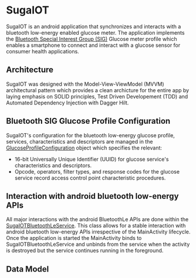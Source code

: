 # SugaIOT
SugaIOT is an android application that synchronizes and interacts with a bluetooth low-energy enabled glucose meter. The application implements the 
[Bluetooth Special Interest Group (SIG)](https://www.bluetooth.com/) Glucose meter profile which enables a smartphone to connect and interact with a glucose sensor for consumer health applications. 

## Architecture 
SugaIOT was designed with the Model-View-ViewModel (MVVM) architectural pattern which provides a clean archicture for the entire app by laying emphasis on SOLID principles, 
Test Driven Developement (TDD) and Automated Dependency Injection with Dagger Hilt. 

## Bluetooth SIG Glucose Profile Configuration 
SugaIOT's configuration for the bluetooth low-energy glucose profile, services, characteristics and descriptors are managed in the [GlucoseProfileConfiguration](https://github.com/Pekwerike/SugaIOT/blob/master/app/src/main/java/com/example/sugaiot/GlucoseProfileConfiguration.kt) object which specifies the relevant:
- 16-bit Universally Unique Identifier (UUID) for glucose service's characteristics and descriptors.
- Opcode, operators, filter types, and response codes for the glucose service record access control point characteristic procedures. 

## Interaction with android bluetooth low-energy APIs 
All major interactions with the android BluetoothLe APIs are done within the [SugaIOTBluetoothLeService](https://github.com/Pekwerike/SugaIOT/blob/master/app/src/main/java/com/example/sugaiot/service/SugaIOTBluetoothLeService.kt). This class allows for a stable interaction with android bluetooth low-energy
APIs irrespective of the MainActivity lifecycle. Once the application is started the MainActivity binds to SugaIOTBluetoothLeService and unbinds from the service when the activity is destroyed but the service continues running in the foreground. 

## Data Model 



